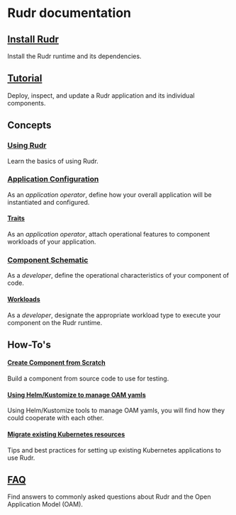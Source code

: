 # Rudr documentation

## [Install Rudr](./setup/install.md)
Install the Rudr runtime and its dependencies.

## [Tutorial](./tutorials/deploy_and_update.md)
Deploy, inspect, and update a Rudr application and its individual components.

## Concepts

### [Using Rudr](./concepts/using_rudr.md)
Learn the basics of using Rudr.

### [Application Configuration](./concepts/application-configuration.md)
As an *application operator*, define how your overall application will be instantiated and configured.

#### [Traits](./concepts/traits.md)
As an *application operator*, attach operational features to component workloads of your application.

### [Component Schematic](./concepts/component-schematic.md)
As a *developer*, define the operational characteristics of your component of code.

#### [Workloads](./concepts/workloads.md)
As a *developer*, designate the appropriate workload type to execute your component on the Rudr runtime.

## How-To's

#### [Create Component from Scratch](how-to/create_component_from_scratch.md)
Build a component from source code to use for testing.

#### [Using Helm/Kustomize to manage OAM yamls](how-to/using_helm_kustomize_manage_oam.md)

Using Helm/Kustomize tools to manage OAM yamls, you will find how they could cooperate with each other.

#### [Migrate existing Kubernetes resources](./how-to/migrating.md)
Tips and best practices for setting up existing Kubernetes applications to use Rudr.

## [FAQ](./faq.md)
Find answers to commonly asked questions about Rudr and the Open Application Model (OAM).